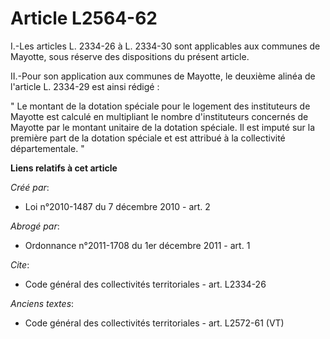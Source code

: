 # Article L2564-62

I.-Les articles L. 2334-26 à L. 2334-30 sont applicables aux communes de Mayotte, sous réserve des dispositions du présent
article. 

II.-Pour son application aux communes de Mayotte, le deuxième alinéa de l'article L. 2334-29 est ainsi rédigé : 

" Le montant de la dotation spéciale pour le logement des instituteurs de Mayotte est calculé en multipliant le nombre
d'instituteurs concernés de Mayotte par le montant unitaire de la dotation spéciale. Il est imputé sur la première part de la
dotation spéciale et est attribué à la collectivité départementale. "

**Liens relatifs à cet article**

_Créé par_:

  - Loi n°2010-1487 du 7 décembre 2010 - art. 2

_Abrogé par_:

  - Ordonnance n°2011-1708 du 1er décembre 2011 - art. 1

_Cite_:

  - Code général des collectivités territoriales - art. L2334-26

_Anciens textes_:

  - Code général des collectivités territoriales - art. L2572-61 (VT)
